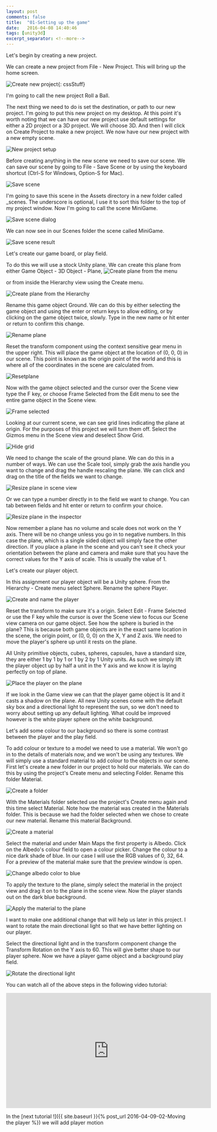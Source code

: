 ```yaml
---
layout: post
comments: false
title:  "01-Setting up the game"
date:   2016-04-08 14:40:46
tags: [unity3d]
excerpt_separator: <!--more-->
---
```



Let's begin by creating a new project.

We can create a new project from File - New Project.
This will bring up the home screen.

![Create new project]({{site.baseurl}}/images/posts/01/01-create-new-project.gif){: cssStuff}

I'm going to call the new project Roll a Ball.
<!--more-->
The next thing we need to do is set the destination,
or path to our new project.
I'm going to put this new project on my desktop.
At this point it's worth noting that we can
have our new project use default settings
for either a 2D project or a 3D project.
We will choose 3D.
And then I will click on Create Project
to make a new project.
We now have our new project with a new empty scene.

![New project setup]({{site.baseurl}}/images/posts/01/02-new-project-setup.gif)

Before creating anything in the new scene
we need to save our scene.
We can save our scene by going to File - Save Scene
or by using the keyboard shortcut (Ctrl-S for Windows, Option-S for Mac).

![Save scene]({{site.baseurl}}/images/posts/01/03-save-scene.gif)

I'm going to save this scene in the Assets directory
in a new folder called _scenes.
The underscore is optional, I use it to sort this
folder to the top of my project window.
Now I'm going to call the scene MiniGame.

![Save scene dialog]({{site.baseurl}}/images/posts/01/04-save-scene-dialog.gif)

We can now see in our Scenes folder
the scene called MiniGame.

![Save scene result]({{site.baseurl}}/images/posts/01/05-save-scene-result.gif)

Let's create our game board, or play field.

To do this we will use a stock Unity plane.
We can create this plane from either
Game Object - 3D Object - Plane,
![Create plane from the menu]({{site.baseurl}}/images/posts/01/06-create-plane-menu.gif)
 
or from inside the Hierarchy view using the Create menu.

![Create plane from the Hierarchy]({{site.baseurl}}/images/posts/01/07-create-plane-hierarchy.gif)

Rename this game object Ground.
We can do this by either selecting the game object
and using the enter or return keys
to allow editing, or by clicking on the
game object twice, slowly.
Type in the new name or hit enter or return
to confirm this change.

![Rename plane]({{site.baseurl}}/images/posts/01/08-rename-plane.gif)

Reset the transform component using the context
sensitive gear menu in the upper right.
This will place the game object at the location of
(0, 0, 0) in our scene.
This point is known as the origin point
of the world and this is where all of the
coordinates in the scene are calculated from.

![Resetplane]({{site.baseurl}}/images/posts/01/09-reset-plane.gif)

Now with the game object selected and the
cursor over the Scene view type the F key, or choose
Frame Selected from the Edit menu
to see the entire game object in the Scene view.

![Frame selected]({{site.baseurl}}/images/posts/01/10-frame-selected-menu.gif)

Looking at our current scene,
we can see grid lines indicating the plane at origin.
For the purposes of this project
we will turn them off.
Select the Gizmos menu in the Scene view
and deselect Show Grid.

![Hide grid]({{site.baseurl}}/images/posts/01/11-hide-grid.gif)

We need to change the scale of the ground plane.
We can do this in a number of ways.
We can use the Scale tool,
simply grab the axis handle you want to change
and drag the handle rescaling the plane.
We can click and drag on the title of
the fields we want to change.

![Resize plane in scene view]({{site.baseurl}}/images/posts/01/12-resize-plane-in-scene.gif)

Or we can type a number directly in to the
field we want to change.
You can tab between fields and hit enter or return
to confirm your choice.

![Resize plane in the inspector]({{site.baseurl}}/images/posts/01/13-resize-plane-in-inspector.gif)

Now remember a plane has no volume
and scale does not work on the Y axis.
There will be no change unless you go in to negative numbers.
In this case the plane, which is a single
sided object will simply face the other direction.
If you place a plane in the scene and you can't see it
check your orientation between the plane and camera
and make sure that you have the correct values
for the Y axis of scale.
This is usually the value of 1.

Let's create our player object.

In this assignment our player object
will be a Unity sphere.
From the Hierarchy - Create menu select Sphere.
Rename the sphere Player.

![Create and name the player]({{site.baseurl}}/images/posts/01/14-create-player-object.gif)

Reset the transform to make sure it's a origin.
Select Edit - Frame Selected
or use the F key while the cursor is
over the Scene view to focus our Scene view
camera on our game object.
See how the sphere is buried in the plane?
This is because both game objects
are in the exact same location in the scene,
the origin point, or (0, 0, 0)
on the X, Y and Z axis.
We need to move the player's sphere up
until it rests on the plane.

All Unity primitive objects, cubes, spheres, capsules,
have a standard size, they are either
1 by 1 by 1 or 1 by 2 by 1 Unity units.
As such we simply lift the player object up
by half a unit in the Y axis
and we know it is laying perfectly on top of plane.

![Place the player on the plane ]({{site.baseurl}}/images/posts/01/15-place-sphere-on-plane.gif)

If we look in the Game view we can that the
player game object is lit and it
casts a shadow on the plane.
All new Unity scenes come with the
default sky box and a directional light
to represent the sun, so we don't need to worry
about setting up any default lighting.
What could be improved however is the
white player sphere on the white background.

Let's add some colour to our background
so there is some contrast between the player and the play field.

To add colour or texture to a model
we need to use a material.
We won't go in to the details of materials now,
and we won't be using any textures.
We will simply use a standard material
to add colour to the objects in our scene.
First let's create a new folder in our
project to hold our materials.
We can do this by using the project's
Create menu and selecting Folder.
Rename this folder Material.

![Create a folder ]({{site.baseurl}}/images/posts/01/16-create-folder.gif)

With the Materials folder selected
use the project's Create menu again
and this time select Material.
Note how the material was created in the Materials folder.
This is because we had the folder selected
when we chose to create our new material.
Rename this material Background.

![Create a material]({{site.baseurl}}/images/posts/01/17-create-material.gif)

Select the material and under Main Maps
the first property is Albedo.
Click on the Albedo's colour field
to open a colour picker.
Change the colour to a nice dark shade of blue.
In our case I will use the RGB values of 0, 32, 64.
For a preview of the material make sure
that the preview window is open.

![Change albedo color to blue]({{site.baseurl}}/images/posts/01/18-change-albedo-to-blue.gif)

To apply the texture to the plane,
simply select the material in the project view
and drag it on to the plane in the scene view.
Now the player stands out on the dark blue background.

![Apply the material to the plane]({{site.baseurl}}/images/posts/01/19-apply-the-material.gif)

I want to make one additional change that
will help us later in this project.
I want to rotate the main directional light
so that we have better lighting on our player.

Select the directional light and in the transform component
change the Transform Rotation on the Y axis to 60.
This will give better shape to our player sphere.
Now we have a player game object and a background play field.

![Rotate the directional light]({{site.baseurl}}/images/posts/01/20-rotate-dir-light.gif)

You can watch all of the above steps in the following video tutorial:

<div align = "center">
<iframe width="560" height="315" src="https://www.youtube.com/embed/W_fAidYRGzs" frameborder="0" allowfullscreen></iframe>
</div>

 In the [next tutorial !]({{ site.baseurl }}{% post_url  2016-04-09-02-Moving the player %}) we will add player motion
 
